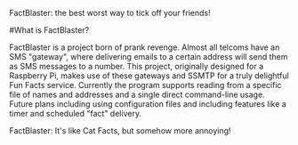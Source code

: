 FactBlaster: the best worst way to tick off your friends!

#What is FactBlaster?

FactBlaster is a project born of prank revenge.  Almost all telcoms have an SMS "gateway", where delivering emails to a certain address will send them as SMS messages to a number.  This project, originally designed for a Raspberry Pi, makes use of these gateways and SSMTP for a truly delightful Fun Facts service.  Currently the program supports reading from a specific file of names and addresses and a single direct command-line usage.  Future plans including using configuration files and including features like a timer and scheduled "fact" delivery.

FactBlaster: It's like Cat Facts, but somehow more annoying!
